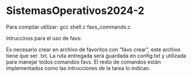 # SistemasOperativos2024-2

Para compilar utilizar:
gcc shell.c favs_commands.c 

Intruccinos para el uso de favs:

Es necesario crear en archivo de favoritos con "favs crear", este archivo tiene que ser .txt. La ruta entregada será guardada en config.txt y utilizada para manejar todos comandos favs. El resto de comandos están implementados como las intrucciones de la tarea lo indican.
